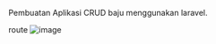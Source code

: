 Pembuatan Aplikasi CRUD baju menggunakan laravel.

route
![image](https://github.com/yucup/laravel_learning_basic/assets/61656513/5b28f0e6-052d-49e6-b099-2ecb73a9082f)




